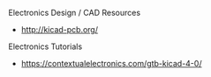
Electronics Design / CAD Resources
* http://kicad-pcb.org/


Electronics Tutorials
* https://contextualelectronics.com/gtb-kicad-4-0/




